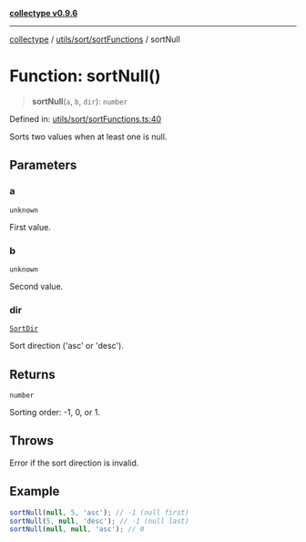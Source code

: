 [**collectype v0.9.6**](../../../../README.md)

***

[collectype](../../../../modules.md) / [utils/sort/sortFunctions](../README.md) / sortNull

# Function: sortNull()

> **sortNull**(`a`, `b`, `dir`): `number`

Defined in: [utils/sort/sortFunctions.ts:40](https://github.com/maduhaime/collectype/blob/ba52424b164c706fb5e7ecc5581685b53a2ac88d/src/utils/sort/sortFunctions.ts#L40)

Sorts two values when at least one is null.

## Parameters

### a

`unknown`

First value.

### b

`unknown`

Second value.

### dir

[`SortDir`](../../../../enums/sort/type-aliases/SortDir.md)

Sort direction ('asc' or 'desc').

## Returns

`number`

Sorting order: -1, 0, or 1.

## Throws

Error if the sort direction is invalid.

## Example

```ts
sortNull(null, 5, 'asc'); // -1 (null first)
sortNull(5, null, 'desc'); // -1 (null last)
sortNull(null, null, 'asc'); // 0
```
